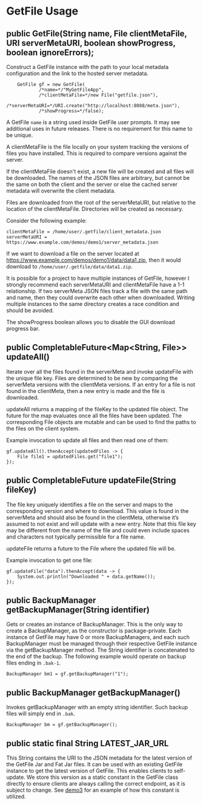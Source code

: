 # GetFile Usage
## public GetFile(String name, File clientMetaFile, URI serverMetaURI, boolean showProgress, boolean ignoreErrors);
Construct a GetFile instance with the path to your local metadata configuration
and the link to the hosted server metadata.
```
	GetFile gf = new GetFile(
			/*name=*/"MyGetFileApp",
			/*clientMetaFile=*/new File("getfile.json"),
			/*serverMetaURI=*/URI.create("http://localhost:8088/meta.json"),
			/*showProgress=*/false);
```
A GetFile `name` is a string used inside GetFile user prompts. It may see additional
uses in future releases. There is no requirement for this name to be unique.

A clientMetaFile is the file locally on your system tracking the versions of
files you have installed. This is required to compare versions against the server.

If the clientMetaFile doesn't exist, a new file will be created and all files
will be downloaded.  The names of the JSON files are arbitrary, but cannot be
the same on both the client and the server or else the cached server metadata
will overwrite the client metadata.

Files are downloaded from the root of the serverMetaURI, but relative to the
location of the clientMetaFile. Directories will be created as necessary.

Consider the following example:
```
clientMetaFile = /home/user/.getfile/client_metadata.json
serverMetaURI = https://www.example.com/demos/demo1/server_metadata.json
```

If we want to download a file on the server located at
https://www.example.com/demos/demo1/data/data1.zip, then it would download to
`/home/user/.getfile/data/data1.zip`.

It is possible for a project to have multiple instances of GetFile, however I
strongly recommend each serverMetaURI and clientMetaFile have a 1-1
relationship. If two serverMeta JSON files track a file with the same path and
name, then they could overwrite each other when downloaded. Writing multiple
instances to the same directory creates a race condition and should be avoided.

The showProgress boolean allows you to disable the GUI download progress bar.

## public CompletableFuture<Map<String, File>> updateAll()
Iterate over all the files found in the serverMeta and invoke
updateFile with the unique file key. Files are determined to be new by
comparing the serverMeta versions with the clientMeta versions. If an entry for
a file is not found in the clientMeta, then a new entry is made and the file is
downloaded.

updateAll returns a mapping of the fileKey to the updated file object.
The future for the map evaluates once all the files have been updated.
The corresponding File objects are mutable and can be used to find the paths to
the files on the client system.

Example invocation to update all files and then read one of them:
```
gf.updateAll().thenAccept(updatedFiles -> {
	File file1 = updatedFiles.get("file1");
});
```

## public CompletableFuture<File> updateFile(String fileKey)
The file key uniquely identifies a file on the server and maps to the
corresponding version and where to download. This value is found in the
serverMeta and should also be found in the clientMeta, otherwise it’s assumed
to not exist and will update with a new entry. Note that this file key may be
different from the name of the file and could even include spaces and
characters not typically permissible for a file name.

updateFile returns a future to the File where the updated file will be.

Example invocation to get one file:
```
gf.updateFile("data").thenAccept(data -> {
	System.out.println("Downloaded " + data.getName());
});
```

## public BackupManager getBackupManager(String identifier)
Gets or creates an instance of BackupManager. This is the only way
to create a BackupManager, as the constructor is package-private. Each instance
of GetFile may have 0 or more BackupManagers, and each such BackupManager must
be managed through their respective GetFile instance via the getBackupManager
method. The String identifier is concatenated to the end of the backup.
The following example would operate on backup files ending in `.bak-1`.
```
BackupManager bm1 = gf.getBackupManager("1");
```

## public BackupManager getBackupManager()
Invokes getBackupManager with an empty string identifier. Such backup files will
simply end in `.bak`.
```
BackupManager bm = gf.getBackupManager();
```

## public static final String LATEST_JAR_URL
This String contains the URI to the JSON metadata for the latest version of
the GetFile Jar and Fat Jar files. It can be used with an existing GetFile instance
to get the latest version of GetFile. This enables clients to self-update.
We store this version as a static constant in the GetFile class directly to ensure
clients are always calling the correct endpoint, as it is subject to change.
See [demo3](demos/demo3) for an example of how this constant is utilized.

